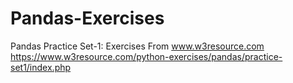 # Pandas-Exercises
Pandas Practice Set-1: Exercises From www.w3resource.com
https://www.w3resource.com/python-exercises/pandas/practice-set1/index.php
